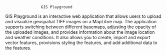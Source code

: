                     GIS Playground

GIS Playground is an interactive web application that allows users to upload and visualize geospatial TIFF images on a MapLibre map. The application supports switching between different basemaps, adjusting the opacity of the uploaded images, and provides information about the image location and weather conditions. It also allows you to create, import and export vector features, provisions styling the features, and add additional data to the features.

